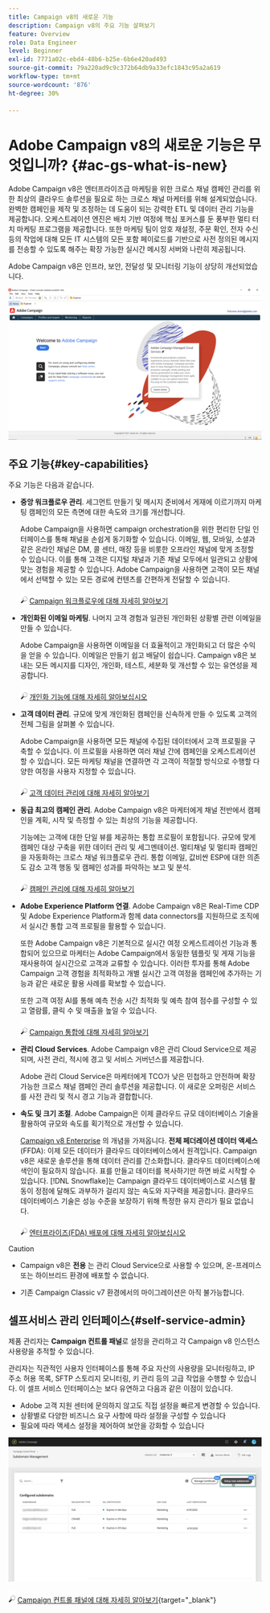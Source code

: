 ```yaml
---
title: Campaign v8의 새로운 기능
description: Campaign v8의 주요 기능 살펴보기
feature: Overview
role: Data Engineer
level: Beginner
exl-id: 7771a02c-ebd4-48b6-b25e-6b6e420ad493
source-git-commit: 79a220ad9c9c372b64db9a33efc1843c95a2a619
workflow-type: tm+mt
source-wordcount: '876'
ht-degree: 30%

---
```


# Adobe Campaign v8의 새로운 기능은 무엇입니까? {#ac-gs-what-is-new}

Adobe Campaign v8은 엔터프라이즈급 마케팅을 위한 크로스 채널 캠페인 관리를 위한 최상의 클라우드 솔루션을 필요로 하는 크로스 채널 마케터를 위해 설계되었습니다. 완벽한 캠페인을 제작 및 조정하는 데 도움이 되는 강력한 ETL 및 데이터 관리 기능을 제공합니다. 오케스트레이션 엔진은 배치 기반 여정에 핵심 포커스를 둔 풍부한 멀티 터치 마케팅 프로그램을 제공합니다. 또한 마케팅 팀이 암호 재설정, 주문 확인, 전자 수신 등의 작업에 대해 모든 IT 시스템의 모든 포함 페이로드를 기반으로 사전 정의된 메시지를 전송할 수 있도록 해주는 확장 가능한 실시간 메시징 서버와 나란히 제공됩니다.

Adobe Campaign v8은 인프라, 보안, 전달성 및 모니터링 기능이 상당히 개선되었습니다.

![](assets/home-page.png)

## 주요 기능{#key-capabilities}

주요 기능은 다음과 같습니다.

* **중앙 워크플로우 관리**. 세그먼트 만들기 및 메시지 준비에서 게재에 이르기까지 마케팅 캠페인의 모든 측면에 대한 속도와 크기를 개선합니다.

   Adobe Campaign을 사용하면 campaign orchestration을 위한 편리한 단일 인터페이스를 통해 채널을 손쉽게 동기화할 수 있습니다. 이메일, 웹, 모바일, 소셜과 같은 온라인 채널은 DM, 콜 센터, 매장 등을 비롯한 오프라인 채널에 맞게 조정할 수 있습니다. 이를 통해 고객은 디지털 채널과 기존 채널 모두에서 일관되고 상황에 맞는 경험을 제공할 수 있습니다. Adobe Campaign을 사용하면 고객이 모든 채널에서 선택할 수 있는 모든 경로에 컨텐츠를 간편하게 전달할 수 있습니다.

   ![](../assets/do-not-localize/glass.png) [Campaign 워크플로우에 대해 자세히 알아보기](../config/workflows.md)

* **개인화된 이메일 마케팅**. 나머지 고객 경험과 일관된 개인화된 상황별 관련 이메일을 만들 수 있습니다.

   Adobe Campaign을 사용하면 이메일을 더 효율적이고 개인화되고 더 많은 수익을 얻을 수 있습니다. 이메일은 만들기 쉽고 배달이 쉽습니다. Campaign v8은 보내는 모든 메시지를 디자인, 개인화, 테스트, 세분화 및 개선할 수 있는 유연성을 제공합니다.

   ![](../assets/do-not-localize/glass.png) [개인화 기능에 대해 자세히 알아보십시오](create-message.md)

* **고객 데이터 관리**. 규모에 맞게 개인화된 캠페인을 신속하게 만들 수 있도록 고객의 전체 그림을 살펴볼 수 있습니다.

   Adobe Campaign을 사용하면 모든 채널에 수집된 데이터에서 고객 프로필을 구축할 수 있습니다. 이 프로필을 사용하면 여러 채널 간에 캠페인을 오케스트레이션할 수 있습니다. 모든 마케팅 채널을 연결하면 각 고객이 적절할 방식으로 수행할 다양한 여정을 사용자 지정할 수 있습니다.

   ![](../assets/do-not-localize/glass.png) [고객 데이터 관리에 대해 자세히 알아보기](audiences.md)

* **동급 최고의 캠페인 관리**. Adobe Campaign v8은 마케터에게 채널 전반에서 캠페인을 계획, 시작 및 측정할 수 있는 최상의 기능을 제공합니다.

   기능에는 고객에 대한 단일 뷰를 제공하는 통합 프로필이 포함됩니다. 규모에 맞게 캠페인 대상 구축을 위한 데이터 관리 및 세그멘테이션. 멀티채널 및 멀티파 캠페인을 자동화하는 크로스 채널 워크플로우 관리. 통합 이메일, 값비싼 ESP에 대한 의존도 감소 고객 행동 및 캠페인 성과를 파악하는 보고 및 분석.

   ![](../assets/do-not-localize/glass.png) [캠페인 관리에 대해 자세히 알아보기](campaigns.md)


* **Adobe Experience Platform 연결**. Adobe Campaign v8은 Real-Time CDP 및 Adobe Experience Platform과 함께 data connectors를 지원하므로 조직에서 실시간 통합 고객 프로필을 활용할 수 있습니다.

   또한 Adobe Campaign v8은 기본적으로 실시간 여정 오케스트레이션 기능과 통합되어 있으므로 마케터는 Adobe Campaign에서 동일한 템플릿 및 게재 기능을 재사용하여 실시간으로 고객과 교류할 수 있습니다. 이러한 투자를 통해 Adobe Campaign 고객 경험을 최적화하고 개별 실시간 고객 여정을 캠페인에 추가하는 기능과 같은 새로운 활용 사례를 확보할 수 있습니다.

   또한 고객 여정 AI를 통해 예측 전송 시간 최적화 및 예측 참여 점수를 구성할 수 있고 열람률, 클릭 수 및 매출을 높일 수 있습니다.

   ![](../assets/do-not-localize/glass.png) [Campaign 통합에 대해 자세히 알아보기](../connect/integration.md)


* **관리 Cloud Services**. Adobe Campaign v8은 관리 Cloud Service으로 제공되며, 사전 관리, 적시에 경고 및 서비스 거버넌스를 제공합니다.

   Adobe 관리 Cloud Service은 마케터에게 TCO가 낮은 민첩하고 안전하며 확장 가능한 크로스 채널 캠페인 관리 솔루션을 제공합니다. 이 새로운 오퍼링은 서비스를 사전 관리 및 적시 경고 기능과 결합합니다.

* **속도 및 크기 조절**. Adobe Campaign은 이제 클라우드 규모 데이터베이스 기술을 활용하여 규모와 속도를 획기적으로 개선할 수 있습니다.

   [Campaign v8 Enterprise](../architecture/enterprise-deployment.md) 의 개념을 가져옵니다. **전체 페더레이션 데이터 액세스** (FFDA): 이제 모든 데이터가 클라우드 데이터베이스에서 원격입니다. Campaign v8은 새로운 솔루션을 통해 데이터 관리를 간소화합니다. 클라우드 데이터베이스에 색인이 필요하지 않습니다. 표를 만들고 데이터를 복사하기만 하면 바로 시작할 수 있습니다. [!DNL Snowflake]는 Campaign 클라우드 데이터베이스로 시스템 활동이 정점에 달해도 과부하가 걸리지 않는 속도와 지구력을 제공합니다. 클라우드 데이터베이스 기술은 성능 수준을 보장하기 위해 특정한 유지 관리가 필요 없습니다.

   ![](../assets/do-not-localize/glass.png) [엔터프라이즈(FDA) 배포에 대해 자세히 알아보십시오](../architecture/enterprise-deployment.md)


>[!CAUTION]
>
>* Campaign v8은 **전용** 는 관리 Cloud Service으로 사용할 수 있으며, 온-프레미스 또는 하이브리드 환경에 배포할 수 없습니다.
>
>* 기존 Campaign Classic v7 환경에서의 마이그레이션은 아직 불가능합니다.




## 셀프서비스 관리 인터페이스{#self-service-admin}

제품 관리자는 **Campaign 컨트롤 패널**&#x200B;로 설정을 관리하고 각 Campaign v8 인스턴스 사용량을 추적할 수 있습니다.

관리자는 직관적인 사용자 인터페이스를 통해 주요 자산의 사용량을 모니터링하고, IP 주소 허용 목록, SFTP 스토리지 모니터링, 키 관리 등의 고급 작업을 수행할 수 있습니다. 이 셀프 서비스 인터페이스는 보다 유연하고 다음과 같은 이점이 있습니다.

* Adobe 고객 지원 센터에 문의하지 않고도 직접 설정을 빠르게 변경할 수 있습니다.
* 상황별로 다양한 비즈니스 요구 사항에 따라 설정을 구성할 수 있습니다
* 필요에 따라 액세스 설정을 제어하여 보안을 강화할 수 있습니다

![](assets/subdomain1.png)

![](../assets/do-not-localize/glass.png) [Campaign 컨트롤 패널에 대해 자세히 알아보기](https://experienceleague.adobe.com/docs/control-panel/using/discover-control-panel/key-features.html?lang=ko){target=&quot;_blank&quot;}


